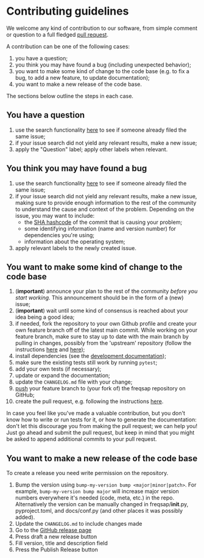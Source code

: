 # Contributing guidelines

We welcome any kind of contribution to our software, from simple comment or question to a full fledged [pull request](https://help.github.com/articles/about-pull-requests/). 

A contribution can be one of the following cases:

1. you have a question;
1. you think you may have found a bug (including unexpected behavior);
1. you want to make some kind of change to the code base (e.g. to fix a bug, to add a new feature, to update documentation);
1. you want to make a new release of the code base.

The sections below outline the steps in each case.

## You have a question

1. use the search functionality [here](https://github.com/RECETOX/freqsap/issues) to see if someone already filed the same issue;
2. if your issue search did not yield any relevant results, make a new issue;
3. apply the "Question" label; apply other labels when relevant.

## You think you may have found a bug

1. use the search functionality [here](https://github.com/RECETOX/freqsap/issues) to see if someone already filed the same issue;
1. if your issue search did not yield any relevant results, make a new issue, making sure to provide enough information to the rest of the community to understand the cause and context of the problem. Depending on the issue, you may want to include:
    - the [SHA hashcode](https://help.github.com/articles/autolinked-references-and-urls/#commit-shas) of the commit that is causing your problem;
    - some identifying information (name and version number) for dependencies you're using;
    - information about the operating system;
1. apply relevant labels to the newly created issue.

## You want to make some kind of change to the code base

1. (**important**) announce your plan to the rest of the community *before you start working*. This announcement should be in the form of a (new) issue;
1. (**important**) wait until some kind of consensus is reached about your idea being a good idea;
1. if needed, fork the repository to your own Github profile and create your own feature branch off of the latest main commit. While working on your feature branch, make sure to stay up to date with the main branch by pulling in changes, possibly from the 'upstream' repository (follow the instructions [here](https://help.github.com/articles/configuring-a-remote-for-a-fork/) and [here](https://help.github.com/articles/syncing-a-fork/));
1. install dependencies (see the [development documentation](README.dev.md#development_install));
1. make sure the existing tests still work by running ``pytest``;
1. add your own tests (if necessary);
1. update or expand the documentation;
1. update the `CHANGELOG.md` file with your change;
1. [push](http://rogerdudler.github.io/git-guide/) your feature branch to (your fork of) the freqsap repository on GitHub;
1. create the pull request, e.g. following the instructions [here](https://help.github.com/articles/creating-a-pull-request/).

In case you feel like you've made a valuable contribution, but you don't know how to write or run tests for it, or how to generate the documentation: don't let this discourage you from making the pull request; we can help you! Just go ahead and submit the pull request, but keep in mind that you might be asked to append additional commits to your pull request.

## You want to make a new release of the code base

To create a release you need write permission on the repository.


1. Bump the version using `bump-my-version bump <major|minor|patch>`. For example, `bump-my-version bump major` will increase major version numbers everywhere it's needed (code, meta, etc.) in the repo. Alternatively the version can be manually changed in freqsap/__init__.py, pyproject.toml, and docs/conf.py (and other places it was possibly added).
1. Update the `CHANGELOG.md` to include changes made
1. Go to the [GitHub release page](https://github.com/RECETOX/freqsap/releases)
1. Press draft a new release button
1. Fill version, title and description field
1. Press the Publish Release button
<!--
For projects that automatically publish to PyPI using a release or publish workflow, something like the following could be useful to add (make sure to replace the names and links):

1. Wait until [PyPi publish workflow](https://github.com/RECETOX/freqsap/actions/workflows/publish.yml) has completed
1. Verify new release is on [PyPi](https://pypi.org/project/matchms/#history)
-->
<!--
For projects that also build conda packages, e.g. on conda-forge or Bioconda, something like the following could be useful to add (example taken from matchms, make sure to replace the names and links):

1. Wait until new release is also on Bioconda (https://anaconda.org/bioconda/freqsap) via a automaticly created PR on [bioconda recipes repo](https://github.com/bioconda/bioconda-recipes/pulls?q=is%3Apr+is%3Aopen+freqsap)
1. Test freqsap from bioconda by manually running [Conda verify](https://github.com/RECETOX/freqsap/actions/workflows/conda_verify.yml) workflow
-->


